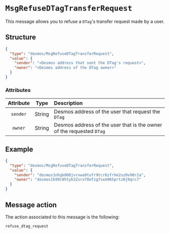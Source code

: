 # `MsgRefuseDTagTransferRequest`
This message allows you to refuse a `DTag`'s transfer request made by a user.

## Structure
````json
{
  "type": "desmos/MsgRefuseDTagTransferRequest",
  "value": {
    "sender": "<Desmos address that sent the DTag's request>",
    "owner": "<Desmos address of the DTag owner>"
  }
}
````

### Attributes
| Attribute | Type | Description |
| :-------: | :----: | :-------- |
| `sender`| String | Desmos address of the user that request the `DTag` |
| `owner`  | String | Desmos address of the user that is the owner of the requested `DTag` |

## Example
````json
{
  "type": "desmos/MsgRefuseDTagTransferRequest",
  "value": {
    "sender": "desmos1nhgk008jvrxwa9tufr9tcr6zfrhe2uz0v90r2a",
    "owner": "desmos1k99c8htyk32srx78efzg7sxm965prtz0j9qrc7"
  }
}
````

## Message action
The action associated to this message is the following:

```
refuse_dtag_request
```
